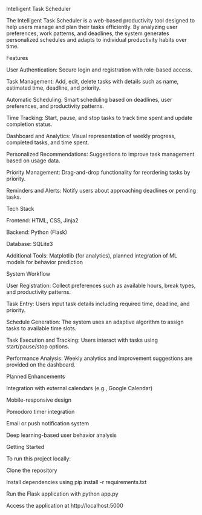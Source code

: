 Intelligent Task Scheduler

The Intelligent Task Scheduler is a web-based productivity tool designed to help users manage and plan their tasks efficiently. By analyzing user preferences, work patterns, and deadlines, the system generates personalized schedules and adapts to individual productivity habits over time.

Features

User Authentication: Secure login and registration with role-based access.

Task Management: Add, edit, delete tasks with details such as name, estimated time, deadline, and priority.

Automatic Scheduling: Smart scheduling based on deadlines, user preferences, and productivity patterns.

Time Tracking: Start, pause, and stop tasks to track time spent and update completion status.

Dashboard and Analytics: Visual representation of weekly progress, completed tasks, and time spent.

Personalized Recommendations: Suggestions to improve task management based on usage data.

Priority Management: Drag-and-drop functionality for reordering tasks by priority.

Reminders and Alerts: Notify users about approaching deadlines or pending tasks.

Tech Stack

Frontend: HTML, CSS, Jinja2

Backend: Python (Flask)

Database: SQLite3

Additional Tools: Matplotlib (for analytics), planned integration of ML models for behavior prediction

System Workflow

User Registration: Collect preferences such as available hours, break types, and productivity patterns.

Task Entry: Users input task details including required time, deadline, and priority.

Schedule Generation: The system uses an adaptive algorithm to assign tasks to available time slots.

Task Execution and Tracking: Users interact with tasks using start/pause/stop options.

Performance Analysis: Weekly analytics and improvement suggestions are provided on the dashboard.

Planned Enhancements

Integration with external calendars (e.g., Google Calendar)

Mobile-responsive design

Pomodoro timer integration

Email or push notification system

Deep learning-based user behavior analysis

Getting Started

To run this project locally:

Clone the repository

Install dependencies using pip install -r requirements.txt

Run the Flask application with python app.py

Access the application at http://localhost:5000
